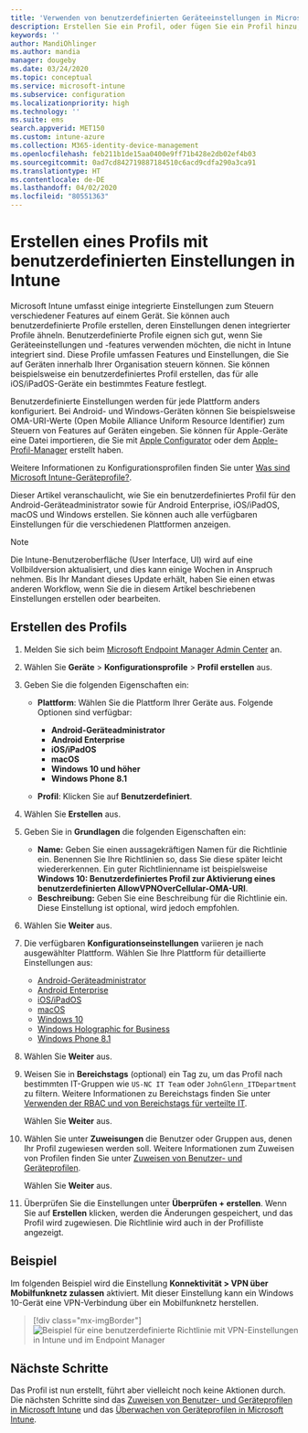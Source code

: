 ```yaml
---
title: 'Verwenden von benutzerdefinierten Geräteeinstellungen in Microsoft Intune: Azure | Microsoft-Dokumentation'
description: Erstellen Sie ein Profil, oder fügen Sie ein Profil hinzu, um mithilfe von Microsoft Intune benutzerdefinierte Einstellungen für Geräte mit Windows Phone, Windows 8.1, Windows 10 und höher, Android-Geräteadministrator, Android Enterprise, macOS und iOS/iPadOS zu verwenden.
keywords: ''
author: MandiOhlinger
ms.author: mandia
manager: dougeby
ms.date: 03/24/2020
ms.topic: conceptual
ms.service: microsoft-intune
ms.subservice: configuration
ms.localizationpriority: high
ms.technology: ''
ms.suite: ems
search.appverid: MET150
ms.custom: intune-azure
ms.collection: M365-identity-device-management
ms.openlocfilehash: feb211b1de15aa0400e9ff71b428e2db02ef4b03
ms.sourcegitcommit: 0ad7cd842719887184510c6acd9cdfa290a3ca91
ms.translationtype: HT
ms.contentlocale: de-DE
ms.lasthandoff: 04/02/2020
ms.locfileid: "80551363"
---
```

# <a name="create-a-profile-with-custom-settings-in-intune"></a>Erstellen eines Profils mit benutzerdefinierten Einstellungen in Intune

Microsoft Intune umfasst einige integrierte Einstellungen zum Steuern verschiedener Features auf einem Gerät. Sie können auch benutzerdefinierte Profile erstellen, deren Einstellungen denen integrierter Profile ähneln. Benutzerdefinierte Profile eignen sich gut, wenn Sie Geräteeinstellungen und -features verwenden möchten, die nicht in Intune integriert sind. Diese Profile umfassen Features und Einstellungen, die Sie auf Geräten innerhalb Ihrer Organisation steuern können. Sie können beispielsweise ein benutzerdefiniertes Profil erstellen, das für alle iOS/iPadOS-Geräte ein bestimmtes Feature festlegt.

Benutzerdefinierte Einstellungen werden für jede Plattform anders konfiguriert. Bei Android- und Windows-Geräten können Sie beispielsweise OMA-URI-Werte (Open Mobile Alliance Uniform Resource Identifier) zum Steuern von Features auf Geräten eingeben. Sie können für Apple-Geräte eine Datei importieren, die Sie mit [Apple Configurator](https://itunes.apple.com/us/app/apple-configurator-2/id1037126344?mt=12) oder dem [Apple-Profil-Manager](https://support.apple.com/profile-manager) erstellt haben.

Weitere Informationen zu Konfigurationsprofilen finden Sie unter [Was sind Microsoft Intune-Geräteprofile?](device-profiles.md).

Dieser Artikel veranschaulicht, wie Sie ein benutzerdefiniertes Profil für den Android-Geräteadministrator sowie für Android Enterprise, iOS/iPadOS, macOS und Windows erstellen. Sie können auch alle verfügbaren Einstellungen für die verschiedenen Plattformen anzeigen.

> [!NOTE]
> Die Intune-Benutzeroberfläche (User Interface, UI) wird auf eine Vollbildversion aktualisiert, und dies kann einige Wochen in Anspruch nehmen. Bis Ihr Mandant dieses Update erhält, haben Sie einen etwas anderen Workflow, wenn Sie die in diesem Artikel beschriebenen Einstellungen erstellen oder bearbeiten.

## <a name="create-the-profile"></a>Erstellen des Profils

1. Melden Sie sich beim [Microsoft Endpoint Manager Admin Center](https://go.microsoft.com/fwlink/?linkid=2109431) an.
2. Wählen Sie **Geräte** > **Konfigurationsprofile** > **Profil erstellen** aus.
3. Geben Sie die folgenden Eigenschaften ein:

    - **Plattform**: Wählen Sie die Plattform Ihrer Geräte aus. Folgende Optionen sind verfügbar:  

        - **Android-Geräteadministrator**
        - **Android Enterprise**
        - **iOS/iPadOS**
        - **macOS**
        - **Windows 10 und höher**
        - **Windows Phone 8.1**

    - **Profil**: Klicken Sie auf **Benutzerdefiniert**.

4. Wählen Sie **Erstellen** aus.
5. Geben Sie in **Grundlagen** die folgenden Eigenschaften ein:

    - **Name:** Geben Sie einen aussagekräftigen Namen für die Richtlinie ein. Benennen Sie Ihre Richtlinien so, dass Sie diese später leicht wiedererkennen. Ein guter Richtlinienname ist beispielsweise **Windows 10: Benutzerdefiniertes Profil zur Aktivierung eines benutzerdefinierten AllowVPNOverCellular-OMA-URI**.
    - **Beschreibung:** Geben Sie eine Beschreibung für die Richtlinie ein. Diese Einstellung ist optional, wird jedoch empfohlen.

6. Wählen Sie **Weiter** aus.

7. Die verfügbaren **Konfigurationseinstellungen** variieren je nach ausgewählter Plattform. Wählen Sie Ihre Plattform für detaillierte Einstellungen aus:

    - [Android-Geräteadministrator](custom-settings-android.md)
    - [Android Enterprise](custom-settings-android-for-work.md)
    - [iOS/iPadOS](custom-settings-ios.md)
    - [macOS](custom-settings-macos.md)
    - [Windows 10](custom-settings-windows-10.md)
    - [Windows Holographic for Business](custom-settings-windows-holographic.md)
    - [Windows Phone 8.1](custom-settings-windows-phone-8-1.md)

8. Wählen Sie **Weiter** aus.
9. Weisen Sie in **Bereichstags** (optional) ein Tag zu, um das Profil nach bestimmten IT-Gruppen wie `US-NC IT Team` oder `JohnGlenn_ITDepartment` zu filtern. Weitere Informationen zu Bereichstags finden Sie unter [Verwenden der RBAC und von Bereichstags für verteilte IT](../fundamentals/scope-tags.md).

    Wählen Sie **Weiter** aus.

10. Wählen Sie unter **Zuweisungen** die Benutzer oder Gruppen aus, denen Ihr Profil zugewiesen werden soll. Weitere Informationen zum Zuweisen von Profilen finden Sie unter [Zuweisen von Benutzer- und Geräteprofilen](device-profile-assign.md).

    Wählen Sie **Weiter** aus.

11. Überprüfen Sie die Einstellungen unter **Überprüfen + erstellen**. Wenn Sie auf **Erstellen** klicken, werden die Änderungen gespeichert, und das Profil wird zugewiesen. Die Richtlinie wird auch in der Profilliste angezeigt.

## <a name="example"></a>Beispiel

Im folgenden Beispiel wird die Einstellung **Konnektivität > VPN über Mobilfunknetz zulassen** aktiviert. Mit dieser Einstellung kann ein Windows 10-Gerät eine VPN-Verbindung über ein Mobilfunknetz herstellen.

> [!div class="mx-imgBorder"]
> ![Beispiel für eine benutzerdefinierte Richtlinie mit VPN-Einstellungen in Intune und im Endpoint Manager](./media/custom-settings-configure/custom-policy-example.png)

## <a name="next-steps"></a>Nächste Schritte

Das Profil ist nun erstellt, führt aber vielleicht noch keine Aktionen durch. Die nächsten Schritte sind das [Zuweisen von Benutzer- und Geräteprofilen in Microsoft Intune](device-profile-assign.md) und das [Überwachen von Geräteprofilen in Microsoft Intune](device-profile-monitor.md).
